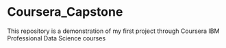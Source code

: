 # Coursera_Capstone
This repository is a demonstration of my first project through Coursera IBM Professional Data Science courses
